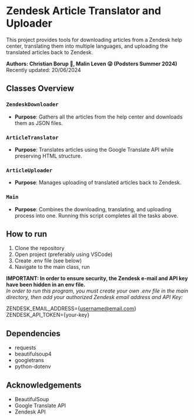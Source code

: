 # Zendesk Article Translator and Uploader

This project provides tools for downloading articles from a Zendesk help center, translating them into multiple languages, and uploading the translated articles back to Zendesk.

**Authors: Christian Borup :see_no_evil:, Malin Leven :stuck_out_tongue_winking_eye: (Podsters Summer 2024)** <br />
Recently updated: 20/06/2024

## Classes Overview

### `ZendeskDownloader`
- **Purpose**: Gathers all the articles from the help center and downloads them as JSON files.

### `ArticleTranslator`
- **Purpose**: Translates articles using the Google Translate API while preserving HTML structure.

### `ArticleUploader`
- **Purpose**: Manages uploading of translated articles back to Zendesk.

### `Main`
- **Purpose**: Combines the downloading, translating, and uploading process into one. Running this script completes all the tasks above.

## How to run

1. Clone the repository
2. Open project (preferably using VSCode)
3. Create .env file (see below)
4. Navigate to the main class, run

**IMPORTANT: In order to ensure security, the Zendesk e-mail and API key have been hidden in an env file.** <br />
_In order to run this program, you must create your own .env file in the main directory, then add your authorized
Zendesk email address and API Key:_ 

ZENDESK_EMAIL_ADDRESS={username@email.com}<br />
ZENDESK_API_TOKEN={your-key}

## Dependencies
- requests
- beautifulsoup4
- googletrans
- python-dotenv

## Acknowledgements
- BeautifulSoup
- Google Translate API
- Zendesk API